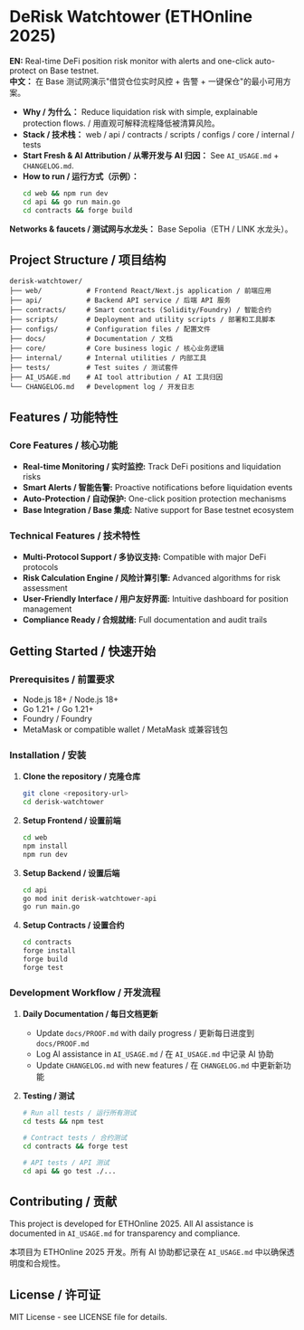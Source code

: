 # DeRisk Watchtower (ETHOnline 2025)

**EN:** Real-time DeFi position risk monitor with alerts and one-click auto-protect on Base testnet.  
**中文：** 在 Base 测试网演示"借贷仓位实时风控 + 告警 + 一键保仓"的最小可用方案。

- **Why / 为什么：** Reduce liquidation risk with simple, explainable protection flows. / 用直观可解释流程降低被清算风险。
- **Stack / 技术栈：** web / api / contracts / scripts / configs / core / internal / tests
- **Start Fresh & AI Attribution / 从零开发与 AI 归因：** See `AI_USAGE.md` + `CHANGELOG.md`.
- **How to run / 运行方式（示例）：**
  ```bash
  cd web && npm run dev
  cd api && go run main.go
  cd contracts && forge build
  ```

**Networks & faucets / 测试网与水龙头：** Base Sepolia（ETH / LINK 水龙头）。

## Project Structure / 项目结构

```
derisk-watchtower/
├── web/           # Frontend React/Next.js application / 前端应用
├── api/           # Backend API service / 后端 API 服务
├── contracts/     # Smart contracts (Solidity/Foundry) / 智能合约
├── scripts/       # Deployment and utility scripts / 部署和工具脚本
├── configs/       # Configuration files / 配置文件
├── docs/          # Documentation / 文档
├── core/          # Core business logic / 核心业务逻辑
├── internal/      # Internal utilities / 内部工具
├── tests/         # Test suites / 测试套件
├── AI_USAGE.md    # AI tool attribution / AI 工具归因
└── CHANGELOG.md   # Development log / 开发日志
```

## Features / 功能特性

### Core Features / 核心功能
- **Real-time Monitoring / 实时监控:** Track DeFi positions and liquidation risks
- **Smart Alerts / 智能告警:** Proactive notifications before liquidation events
- **Auto-Protection / 自动保护:** One-click position protection mechanisms
- **Base Integration / Base 集成:** Native support for Base testnet ecosystem

### Technical Features / 技术特性
- **Multi-Protocol Support / 多协议支持:** Compatible with major DeFi protocols
- **Risk Calculation Engine / 风险计算引擎:** Advanced algorithms for risk assessment
- **User-Friendly Interface / 用户友好界面:** Intuitive dashboard for position management
- **Compliance Ready / 合规就绪:** Full documentation and audit trails

## Getting Started / 快速开始

### Prerequisites / 前置要求
- Node.js 18+ / Node.js 18+
- Go 1.21+ / Go 1.21+
- Foundry / Foundry
- MetaMask or compatible wallet / MetaMask 或兼容钱包

### Installation / 安装

1. **Clone the repository / 克隆仓库**
   ```bash
   git clone <repository-url>
   cd derisk-watchtower
   ```

2. **Setup Frontend / 设置前端**
   ```bash
   cd web
   npm install
   npm run dev
   ```

3. **Setup Backend / 设置后端**
   ```bash
   cd api
   go mod init derisk-watchtower-api
   go run main.go
   ```

4. **Setup Contracts / 设置合约**
   ```bash
   cd contracts
   forge install
   forge build
   forge test
   ```

### Development Workflow / 开发流程

1. **Daily Documentation / 每日文档更新**
   - Update `docs/PROOF.md` with daily progress / 更新每日进度到 `docs/PROOF.md`
   - Log AI assistance in `AI_USAGE.md` / 在 `AI_USAGE.md` 中记录 AI 协助
   - Update `CHANGELOG.md` with new features / 在 `CHANGELOG.md` 中更新新功能

2. **Testing / 测试**
   ```bash
   # Run all tests / 运行所有测试
   cd tests && npm test
   
   # Contract tests / 合约测试
   cd contracts && forge test
   
   # API tests / API 测试
   cd api && go test ./...
   ```

## Contributing / 贡献

This project is developed for ETHOnline 2025. All AI assistance is documented in `AI_USAGE.md` for transparency and compliance.

本项目为 ETHOnline 2025 开发。所有 AI 协助都记录在 `AI_USAGE.md` 中以确保透明度和合规性。

## License / 许可证

MIT License - see LICENSE file for details.

